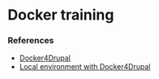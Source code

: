 # Docker training

### References

* [Docker4Drupal](https://github.com/wodby/docker4drupal)
* [Local environment with Docker4Drupal](https://wodby.com/docs/stacks/drupal/local/)
